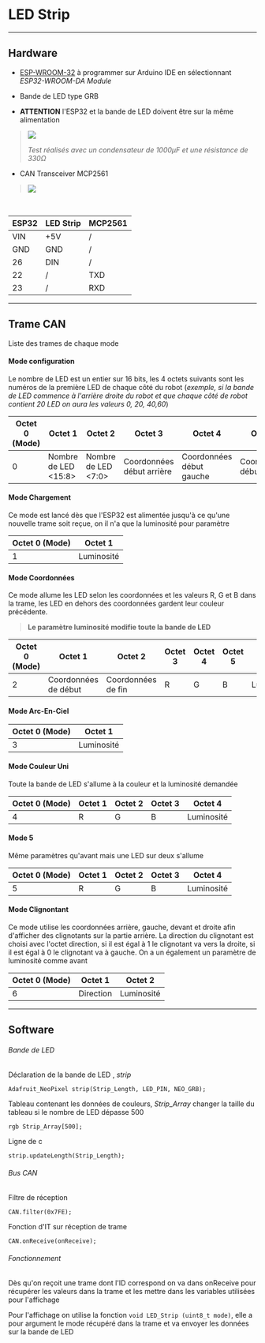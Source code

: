 # LED Strip

---

## Hardware

* [ESP-WROOM-32](https://www.dzduino.com/Blog%20Dzduino/ESP32-WROOM-32) à
programmer sur Arduino IDE en sélectionnant *ESP32-WROOM-DA Module*

* Bande de LED type GRB

* **ATTENTION** l'ESP32 et la bande de LED doivent être sur la même alimentation

>![](https://private-user-images.githubusercontent.com/165054887/327752291-b09e4d5f-e7b7-427a-b346-25d7127fa625.png?jwt=eyJhbGciOiJIUzI1NiIsInR5cCI6IkpXVCJ9.eyJpc3MiOiJnaXRodWIuY29tIiwiYXVkIjoicmF3LmdpdGh1YnVzZXJjb250ZW50LmNvbSIsImtleSI6ImtleTUiLCJleHAiOjE3MTgzNjg5MzQsIm5iZiI6MTcxODM2ODYzNCwicGF0aCI6Ii8xNjUwNTQ4ODcvMzI3NzUyMjkxLWIwOWU0ZDVmLWU3YjctNDI3YS1iMzQ2LTI1ZDcxMjdmYTYyNS5wbmc_WC1BbXotQWxnb3JpdGhtPUFXUzQtSE1BQy1TSEEyNTYmWC1BbXotQ3JlZGVudGlhbD1BS0lBVkNPRFlMU0E1M1BRSzRaQSUyRjIwMjQwNjE0JTJGdXMtZWFzdC0xJTJGczMlMkZhd3M0X3JlcXVlc3QmWC1BbXotRGF0ZT0yMDI0MDYxNFQxMjM3MTRaJlgtQW16LUV4cGlyZXM9MzAwJlgtQW16LVNpZ25hdHVyZT0zOTMxYThmZTcyYzkxNzBhYTg2ZDI4OTg3YmU4OTNlNmIyMGNmYmUyZTMzODU5YWE3ZWQ1MmY4NGM0MTVhMmY5JlgtQW16LVNpZ25lZEhlYWRlcnM9aG9zdCZhY3Rvcl9pZD0wJmtleV9pZD0wJnJlcG9faWQ9MCJ9.-PU7_Mq48kBoJLmbEonBNRFvaPjVXDXUZICA5LxX_Zk)
>
>*Test réalisés avec un condensateur de 1000µF et une résistance de 330Ω*

* CAN Transceiver MCP2561

>![](https://private-user-images.githubusercontent.com/165054887/327752294-5873006a-e3a5-4eda-a57a-e8a4a1f7ddb5.png?jwt=eyJhbGciOiJIUzI1NiIsInR5cCI6IkpXVCJ9.eyJpc3MiOiJnaXRodWIuY29tIiwiYXVkIjoicmF3LmdpdGh1YnVzZXJjb250ZW50LmNvbSIsImtleSI6ImtleTUiLCJleHAiOjE3MTgzNjkwMDUsIm5iZiI6MTcxODM2ODcwNSwicGF0aCI6Ii8xNjUwNTQ4ODcvMzI3NzUyMjk0LTU4NzMwMDZhLWUzYTUtNGVkYS1hNTdhLWU4YTRhMWY3ZGRiNS5wbmc_WC1BbXotQWxnb3JpdGhtPUFXUzQtSE1BQy1TSEEyNTYmWC1BbXotQ3JlZGVudGlhbD1BS0lBVkNPRFlMU0E1M1BRSzRaQSUyRjIwMjQwNjE0JTJGdXMtZWFzdC0xJTJGczMlMkZhd3M0X3JlcXVlc3QmWC1BbXotRGF0ZT0yMDI0MDYxNFQxMjM4MjVaJlgtQW16LUV4cGlyZXM9MzAwJlgtQW16LVNpZ25hdHVyZT02ODA3ZWI5ODI1N2I4ZTZhOTY0M2Q1YjMzZjMyMjkxZjg0NjQ0ODU1NTEzNzc0YzI2YzdhZTAxOTk4ZmU0NzIzJlgtQW16LVNpZ25lZEhlYWRlcnM9aG9zdCZhY3Rvcl9pZD0wJmtleV9pZD0wJnJlcG9faWQ9MCJ9.nEibg9dduYASWZruJXR8DaPOUI_j9wIl3HvYsQF6VtI)

<br>

| ESP32  |  LED Strip | MCP2561  |
|---|---|---|
|  VIN |  +5V  | /  |
|  GND | GND  | /  |
| 26  | DIN  | /  |
| 22  | /  |  TXD |
| 23  | /  | RXD  |

---

## Trame CAN

Liste des trames de chaque mode

#### Mode configuration

Le nombre de LED est un entier sur 16 bits, les 4 octets suivants sont les numéros de la première LED de chaque côté du robot (*exemple, si la bande de LED commence à l'arrière droite du robot et que chaque côté de robot contient 20 LED on aura les valeurs 0, 20, 40,60*)

| Octet 0 (Mode) |  Octet 1 | Octet 2  |Octet 3|Octet 4|Octet 5|Octet 6|
|---|---|---|---|---|---|---|
| 0 |Nombre de LED <15:8> |Nombre de LED <7:0>|Coordonnées début arrière|Coordonnées début gauche|Coordonnées début avant|Coordonnées début droite|

#### Mode Chargement

Ce mode est lancé dès que l'ESP32 est alimentée jusqu'à ce qu'une nouvelle trame soit reçue, on il n'a que la luminosité pour paramètre

| Octet 0 (Mode) |  Octet 1 |
|---|---|
| 1 | Luminosité |

#### Mode Coordonnées

Ce mode allume les LED selon les coordonnées et les valeurs R, G et B dans la trame, les LED en dehors des coordonnées gardent leur couleur précédente.

>**Le paramètre luminosité modifie toute la bande de LED**

| Octet 0 (Mode) |  Octet 1 | Octet 2  |Octet 3|Octet 4|Octet 5|Octet 6|Octet 7|
|---|---|---|---|---|---|---|---|
| 2 | Coordonnées de début |Coordonnées de fin|R|G|B|Luminosité|Reset|

#### Mode Arc-En-Ciel


| Octet 0 (Mode) |  Octet 1 |
|---|---|
| 3 | Luminosité |

#### Mode Couleur Uni

Toute la bande de LED s'allume à la couleur et la luminosité demandée

| Octet 0 (Mode) |  Octet 1 | Octet 2  |Octet 3|Octet 4|
|---|---|---|---|---|
| 4 |R|G|B|Luminosité|

#### Mode 5

Même paramètres qu'avant mais une LED sur deux s'allume

| Octet 0 (Mode) |  Octet 1 | Octet 2  |Octet 3|Octet 4|
|---|---|---|---|---|
| 5 |R|G|B|Luminosité|

#### Mode Clignontant

Ce mode utilise les coordonnées arrière, gauche, devant et droite afin d'afficher des clignotants sur la partie arrière. La direction du clignotant est choisi avec l'octet direction, si il est égal à 1 le clignotant va vers la droite, si il est égal à 0 le clignotant va à gauche. On a un également un paramètre de luminosité comme avant

| Octet 0 (Mode) |  Octet 1 | Octet 2  |
|---|---|---|
| 6 |Direction |Luminosité|

---

## Software



###### Bande de LED

Déclaration de la bande de LED , *strip*

`Adafruit_NeoPixel strip(Strip_Length, LED_PIN, NEO_GRB);`

Tableau contenant les données de couleurs, *Strip_Array* changer la taille du
tableau si le nombre de LED dépasse 500

`rgb Strip_Array[500];`

Ligne de c

`strip.updateLength(Strip_Length);`

###### Bus CAN

Filtre de réception

`CAN.filter(0x7FE);`

Fonction d'IT sur réception de trame

`CAN.onReceive(onReceive);`

###### Fonctionnement

Dès qu'on reçoit une trame dont l'ID correspond on va dans onReceive pour récupérer les valeurs dans la trame et les mettre dans les variables utilisées pour l'affichage

Pour l'affichage on utilise la fonction `void LED_Strip (uint8_t mode)`, elle a pour argument le mode récupéré dans la trame et va envoyer les données sur la bande de LED
